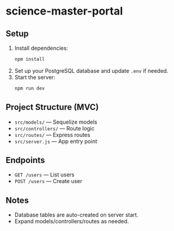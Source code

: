 # science-master-portal

## Setup

1. Install dependencies:
   ```bash
   npm install
   ```
2. Set up your PostgreSQL database and update `.env` if needed.
3. Start the server:
   ```bash
   npm run dev
   ```

## Project Structure (MVC)
- `src/models/` — Sequelize models
- `src/controllers/` — Route logic
- `src/routes/` — Express routes
- `src/server.js` — App entry point

## Endpoints
- `GET /users` — List users
- `POST /users` — Create user

## Notes
- Database tables are auto-created on server start.
- Expand models/controllers/routes as needed.